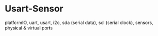 # Usart-Sensor

platformIO, uart, usart, i2c, sda (serial data), scl (serial clock), sensors, physical & virtual ports
